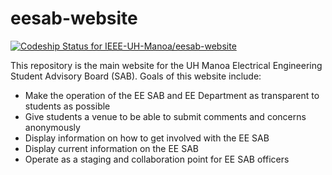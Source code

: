 eesab-website
=============
[ ![Codeship Status for IEEE-UH-Manoa/eesab-website](https://codeship.com/projects/edb33760-a086-0132-9842-02e47b219034/status?branch=master)](https://codeship.com/projects/65437)

This repository is the main website for the UH Manoa Electrical Engineering Student Advisory Board (SAB). 
Goals of this website include:

  * Make the operation of the EE SAB and EE Department as transparent to students as possible
  * Give students a venue to be able to submit comments and concerns anonymously
  * Display information on how to get involved with the EE SAB 
  * Display current information on the EE SAB
  * Operate as a staging and collaboration point for EE SAB officers
